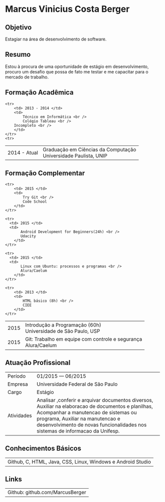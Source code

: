 # Marcus Vinicius Costa Berger

## Objetivo

Estagiar na área de desenvolvimento de software.

## Resumo

Estou à procura de uma oportunidade de estágio em desenvolvimento, procuro um desafio que possa de fato me testar e me capacitar para o mercado de trabalho. 

## Formação Acadêmica

<table>
    <tr>
        <td> 2014 - Atual </td>
        <td> 
            Graduação em Ciências da Computação <br /> 
            Universidade Paulista, UNIP <br />
        </td>
    </tr>
    <tr>

    <tr>
        <td> 2013 - 2014 </td>
        <td> 
            Técnico em Informática <br /> 
            Colégio Tableau <br />
	    Incompleto <br />
        </td>
    </tr>
    <tr>
  
</table>


## Formação Complementar

<table>
    <tr>
        <td> 2015 </td>
        <td> 
            Introdução a Programação (60h) <br />
            Universidade de São Paulo, USP
        </td>
    </tr>

    <tr>
        <td> 2015 </td>
        <td>
            Try Git <br />
            Code School
        </td>
    </tr>

    <tr>
      <td> 2015 </td>
      <td>
           Android Development for Beginners(24h) <br />
           Udacity
        </td>
    </tr>

    <tr>
      <td> 2015 </td>
      <td>
           Linux com Ubuntu: processos e programas <br />
           Alura/Caelum
        </td>
    </tr>

   <tr>
      <td> 2015 </td>
      <td>
           Git: Trabalho em equipe com controle e segurança <br />
           Alura/Caelum
        </td>
    </tr>	

    <tr>
        <td> 2013 </td>
        <td> 
            HTML básico (8h) <br />
            CIEE
        </td>
    </tr>
</table> 


## Atuação Profissional

<table>
    <tr><td>Período   </td><td>01/2015 — 06/2015 </td></tr>
    <tr><td>Empresa   </td><td>Universidade Federal de São Paulo </td></tr>
    <tr><td>Cargo     </td><td>Estágio </td></tr>
    <tr><td>Atividades</td>
        <td>Analisar ,conferir e arquivar documentos diversos, Auxiliar na elaboracao de documentos e planilhas, Acompanhar a manutencao de sistemas ou programa, Auxiliar na manutencao e desenvolvimento de novas funcionalidades nos sistemas de informacao da Unifesp.</td></tr>
</table>

## Conhecimentos Básicos

<table>
	<tr><td>Github, C, HTML, Java, CSS, Linux, Windows e Android Studio</td></tr>
</table>

## Links

<table>
	<tr><td>Github: github.com/MarcusBerger</td></tr>
</table>
